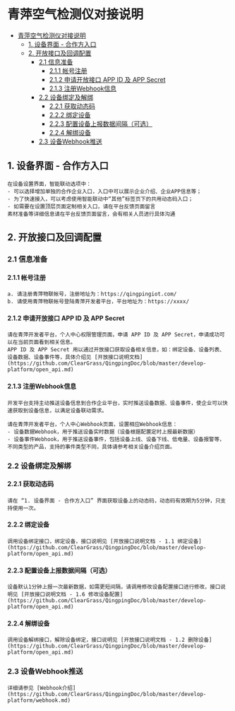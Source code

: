 # 青萍空气检测仪对接说明

- [青萍空气检测仪对接说明](#青萍空气检测仪对接说明)
  - [1. 设备界面 - 合作方入口](#1-设备界面---合作方入口)
  - [2. 开放接口及回调配置](#2-开放接口及回调配置)
    - [2.1 信息准备](#21-信息准备)
      - [2.1.1 帐号注册](#211-帐号注册)
      - [2.1.2 申请开放接口 APP ID 及 APP Secret](#212-申请开放接口-app-id-及-app-secret)
      - [2.1.3 注册Webhook信息](#213-注册webhook信息)
    - [2.2 设备绑定及解绑](#22-设备绑定及解绑)
      - [2.2.1 获取动态码](#221-获取动态码)
      - [2.2.2 绑定设备](#222-绑定设备)
      - [2.2.3 配置设备上报数据间隔（可选）](#223-配置设备上报数据间隔可选)
      - [2.2.4 解绑设备](#224-解绑设备)
    - [2.3 设备Webhook推送](#23-设备webhook推送)

## 1. 设备界面 - 合作方入口

    在设备设置界面，智能联动选项中：
    - 可以选择增加单独的合作企业入口，入口中可以展示企业介绍、企业APP信息等；
    - 为了快速接入，可以考虑使用智能联动中“其他”标签页下的共用动态码入口；
    - 如需要在设置顶层页面定制相关入口，请在平台反馈页面留言
    素材准备等详细信息请在平台反馈页面留言，会有相关人员进行具体沟通

## 2. 开放接口及回调配置

### 2.1 信息准备

#### 2.1.1 帐号注册

    a. 请注册青萍物联帐号，注册地址为：https://qingpingiot.com/
    b. 请使用青萍物联帐号登陆青萍开发者平台，平台地址为：https://xxxx/

#### 2.1.2 申请开放接口 APP ID 及 APP Secret

    请在青萍开发者平台，个人中心权限管理页面，申请 APP ID 及 APP Secret，申请成功可以在当前页面看到相关信息。
    APP ID 及 APP Secret 用以通过开放接口获取设备相关信息，如：绑定设备、设备列表、设备数据、设备事件等，具体介绍见 [开放接口说明文档](https://github.com/ClearGrass/QingpingDoc/blob/master/develop-platform/open_api.md)

#### 2.1.3 注册Webhook信息

    开发平台支持主动推送设备信息到合作企业平台，实时推送设备数据、设备事件，使企业可以快速获取到设备信息，以满足设备联动需求。

    请在青萍开发者平台，个人中心Webhook页面，设置相应Webhook信息：
    - 设备数据Webhook，用于推送设备实时数据（设备根据配置定时上报最新数据）
    - 设备事件Webhook，用于推送设备事件，包括设备上线、设备下线、低电量、设备报警等，不同类型的产品，支持的事件类型不同，具体请参考相关设备介绍页面。

### 2.2 设备绑定及解绑

#### 2.2.1 获取动态码

    请在 “1. 设备界面 - 合作方入口” 界面获取设备上的动态码，动态码有效期为5分钟，只支持使用一次。

#### 2.2.2 绑定设备

    调用设备绑定接口，绑定设备，接口说明见 [开放接口说明文档 - 1.1 绑定设备](https://github.com/ClearGrass/QingpingDoc/blob/master/develop-platform/open_api.md)

#### 2.2.3 配置设备上报数据间隔（可选）

    设备默认1分钟上报一次最新数据，如需更短间隔，请调用修改设备配置接口进行修改，接口说明见 [开放接口说明文档 - 1.6 修改设备配置](https://github.com/ClearGrass/QingpingDoc/blob/master/develop-platform/open_api.md)

#### 2.2.4 解绑设备

    调用设备解绑接口，解除设备绑定，接口说明见 [开放接口说明文档 - 1.2 删除设备](https://github.com/ClearGrass/QingpingDoc/blob/master/develop-platform/open_api.md)

### 2.3 设备Webhook推送

    详细请参见 [Webhook介绍](https://github.com/ClearGrass/QingpingDoc/blob/master/develop-platform/webhook.md)
